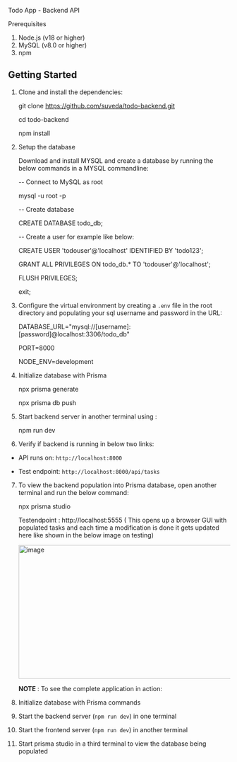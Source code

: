 Todo App - Backend API

Prerequisites

1. Node.js (v18 or higher)
2. MySQL (v8.0 or higher)
3. npm


## Getting Started

1. Clone and install the dependencies:
   
   git clone https://github.com/suveda/todo-backend.git
   
   cd todo-backend

   npm install

2. Setup the database

   Download and install MYSQL and create a database by running the below commands in a MYSQL commandline:

   -- Connect to MySQL as root

    mysql -u root -p

    -- Create database

   CREATE DATABASE todo_db;

    -- Create a user for example like below:

    CREATE USER 'todouser'@'localhost' IDENTIFIED BY 'todo123';

    GRANT ALL PRIVILEGES ON todo_db.* TO 'todouser'@'localhost';

    FLUSH PRIVILEGES;

    exit;

3. Configure the virtual environment by creating a `.env` file in the root directory and populating your sql username and password in the URL:

   DATABASE_URL="mysql://[username]:[password]@localhost:3306/todo_db"

   PORT=8000

   NODE_ENV=development

4. Initialize database with Prisma

   npx prisma generate

   npx prisma db push

5. Start backend server in another terminal using :

   npm run dev

6. Verify if backend is running in below two links:

  - API runs on: `http://localhost:8000`
    
  - Test endpoint: `http://localhost:8000/api/tasks`


7. To view the backend population into Prisma database, open another terminal and run the below command:

   npx prisma studio

   Testendpoint : http://localhost:5555 ( This opens up a browser GUI with populated tasks and each time a modification is done it gets updated here like shown in the below image on testing)

   <img width="1687" height="302" alt="image" src="https://github.com/user-attachments/assets/724ef66e-94ef-4d7d-b895-f1e0169521ae" />


   **NOTE** : To see the complete application in action:
1. Initialize database with Prisma commands
2. Start the backend server (`npm run dev`) in one terminal
3. Start the frontend server (`npm run dev`) in another terminal
4. Start prisma studio in a third terminal to view the database being populated



   

   
